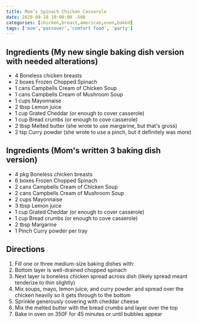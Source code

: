 ```yaml
---
title: Mom’s Spinach Chicken Casserole
date: 2020-09-18 19:00:00 -500
categories: [chicken,breast,american,oven,baked]
tags: ['mom','passover','comfort food', 'party']
---
```


## Ingredients (My new single baking dish version with needed alterations)

-   4 Boneless chicken breasts
-   2 boxes Frozen Chopped Spinach
-   1 cans Campbells Cream of Chicken Soup
-   1 cans Campbells Cream of Mushroom Soup
-   1 cups Mayonnaise
-   2 tbsp Lemon juice
-   1 cup Grated Cheddar (or enough to cover casserole)
-   1 cup Bread crumbs (or enough to cove casserole)
-   2 tbsp Melted butter (she wrote to use margarine, but that\'s gross)
-   2 tsp Curry powder (she wrote to use a pinch, but it definitely was more)



## Ingredients (Mom\'s written 3 baking dish version)

-   4 pkg Boneless chicken breasts
-   6 boxes Frozen Chopped Spinach
-   2 cans Campbells Cream of Chicken Soup
-   2 cans Campbells Cream of Mushroom Soup
-   2 cups Mayonnaise
-   3 tbsp Lemon juice
-   1 cup Grated Cheddar (or enough to cover casserole)
-   1 cup Bread crumbs (or enough to cove casserole)
-   2 tbsp Margarine
-   1 Pinch Curry powder per tray



## Directions

1.  Fill one or three medium-size baking dishes with:
2.  Bottom layer is well-drained chopped spinach
3.  Next layer is boneless chicken spread across dish (likely spread meant tenderize to thin slightly)
4.  Mix soups, mayo, lemon juice, and curry powder and spread over the chicken heavily so it gets through to the bottom
5.  Sprinkle generously covering with cheddar cheese
6.  Mix the melted butter with the bread crumbs and layer over the top
7.  Bake in oven on 350F for 45 minutes or until bubbles appear

